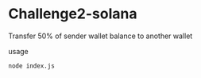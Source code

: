 # Challenge2-solana
Transfer 50% of  sender wallet balance to another wallet

usage
```
node index.js
```
